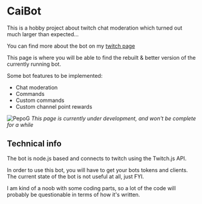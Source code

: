 # CaiBot

This is a hobby project about twitch chat moderation which turned out much larger than expected...

You can find more about the bot on my [twitch page](https://www.twitch.tv/caisesiume/about)

This page is where you will be able to find the rebuilt & better version of the currently running bot.


Some bot features to be implemented:

* Chat moderation
* Commands
* Custom commands
* Custom channel point rewards


![PepoG](https://cdn.frankerfacez.com/emoticon/218530/2)
*This page is currently under development, and won't be complete for a while*

## Technical info
The bot is node.js based and connects to twitch using the Twitch.js API.

In order to use this bot, you will have to get your bots tokens and clients. 
The current state of the bot is not useful at all, just FYI.


I am kind of a noob with some coding parts, so a lot of the code will probably be questionable in terms of how it's written.
